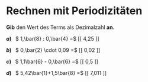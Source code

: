 <!--
version:  0.0.1

language: de

@style
main > *:not(:last-child) {
  margin-bottom: 3rem;
}

input {
    text-align: center;
}

.flex-container {
    display: flex;
    flex-wrap: wrap;
    align-items: stretch;
    gap: 20px;
}

.flex-child {
    flex: 1;
    min-width: 350px;
    margin-right: 20px;
}

@media (max-width: 400px) {
    .flex-child {
        flex: 100%;
        margin-right: 0;
    }
}
@end

formula: \carry   \textcolor{red}{\scriptsize #1}
formula: \digit   \rlap{\carry{#1}}\phantom{#2}#2
formula: \permil  \text{‰}

import: https://raw.githubusercontent.com/LiaTemplates/Tikz-Jax/main/README.md

script: https://cdn.jsdelivr.net/gh/LiaTemplates/Tikz-Jax@main/dist/index.js


tags: Dezimalzahlen, Periodizität, leicht, sehr niedrig, Angeben

comment: Rechne mit Periodizitäten im Kopf.

author: Martin Lommatzsch

-->




# Rechnen mit Periodizitäten

**Gib** den Wert des Terms als Dezimalzahl **an**.

<section class="flex-container">

<div class="flex-child">

__$a)\;\;$__ $ 1,\bar{8} : 0,\bar{4} =$ [[  4,25  ]]

</div> 
<div class="flex-child">

__$b)\;\;$__ $ 0,\bar{2} \cdot 0,09 =$ [[  0,02  ]]

</div> 
<div class="flex-child">

__$c)\;\;$__ $ 1,1\bar{6} - 0,\bar{6} =$ [[  0,5  ]]

</div> 
<div class="flex-child">

__$d)\;\;$__ $ 5,42\bar{1}+1,5\bar{8} =$ [[  7,011  ]]

</div> 
</section>





